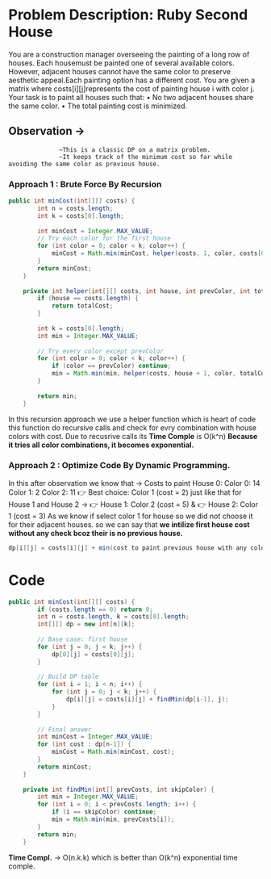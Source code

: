 #  Problem Description: Ruby Second House 
You are a construction manager overseeing the painting of a long row of houses. Each housemust be painted one of several available colors. However, adjacent houses cannot have the
same color to preserve aesthetic appeal.Each painting option has a different cost. You are given a matrix where costs[i][j]represents the cost of painting house i with color j.
Your task is to paint all houses such that:
• No two adjacent houses share the same color.
• The total painting cost is minimized.

## Observation -> 
                  ~This is a classic DP on a matrix problem.
                  ~It keeps track of the minimum cost so far while avoiding the same color as previous house.
###  Approach 1 : Brute Force By Recursion
```java
public int minCost(int[][] costs) {
        int n = costs.length;
        int k = costs[0].length;
        
        int minCost = Integer.MAX_VALUE;
        // Try each color for the first house
        for (int color = 0; color < k; color++) {
            minCost = Math.min(minCost, helper(costs, 1, color, costs[0][color]));
        }
        return minCost;
    }
    
    private int helper(int[][] costs, int house, int prevColor, int totalCost) {
        if (house == costs.length) {
            return totalCost;
        }
        
        int k = costs[0].length;
        int min = Integer.MAX_VALUE;
        
        // Try every color except prevColor
        for (int color = 0; color < k; color++) {
            if (color == prevColor) continue;
            min = Math.min(min, helper(costs, house + 1, color, totalCost + costs[house][color]));
        }
        
        return min;
    }
```
In this recursion approach we use a helper function which is heart of code this function do recursive calls and check for evry combination with house colors with cost.
Due to recusrive calls its **Time Comple** is O(k^n) **Because it tries all color combinations, it becomes exponential.**
###  Approach 2 : Optimize Code By Dynamic Programming.
In this after observation we know that -> Costs to paint House 0:
Color 0: 14
Color 1: 2
Color 2: 11
👉 Best choice: Color 1 (cost = 2)
just like that for House 1 and House 2 -> 👉 House 1: Color 2 (cost = 5) & 👉 House 2: Color 1 (cost = 3)
As we know if select color 1 for house so we did not choose it for their adjacent houses. so we can say that 
**we intilize first house cost without any check bcoz their is no previous house.**
```java
dp[i][j] = costs[i][j] + min(cost to paint previous house with any color except j)
```
#  Code 
```java
public int minCost(int[][] costs) {
        if (costs.length == 0) return 0;
        int n = costs.length, k = costs[0].length;
        int[][] dp = new int[n][k];
        
        // Base case: first house
        for (int j = 0; j < k; j++) {
            dp[0][j] = costs[0][j];
        }
        
        // Build DP table
        for (int i = 1; i < n; i++) {
            for (int j = 0; j < k; j++) {
                dp[i][j] = costs[i][j] + findMin(dp[i-1], j);
            }
        }
        
        // Final answer
        int minCost = Integer.MAX_VALUE;
        for (int cost : dp[n-1]) {
            minCost = Math.min(minCost, cost);
        }
        return minCost;
    }
    
    private int findMin(int[] prevCosts, int skipColor) {
        int min = Integer.MAX_VALUE;
        for (int i = 0; i < prevCosts.length; i++) {
            if (i == skipColor) continue;
            min = Math.min(min, prevCosts[i]);
        }
        return min;
    }
```
**Time Compl.** -> O(n.k.k) which is better than O(k^n) exponential time comple.

